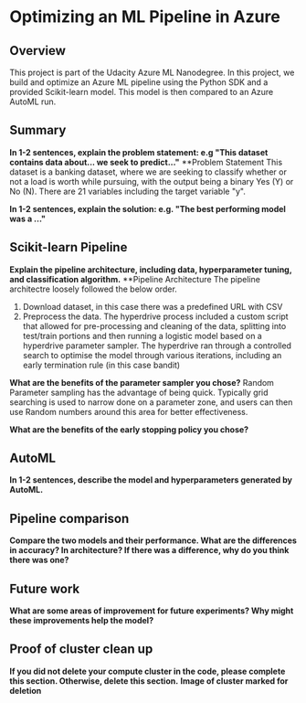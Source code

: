 # Optimizing an ML Pipeline in Azure

## Overview
This project is part of the Udacity Azure ML Nanodegree.
In this project, we build and optimize an Azure ML pipeline using the Python SDK and a provided Scikit-learn model.
This model is then compared to an Azure AutoML run.

## Summary
**In 1-2 sentences, explain the problem statement: e.g "This dataset contains data about... we seek to predict..."**
**Problem Statement
This dataset is a banking dataset, where we are seeking to classify whether or not a load is worth while pursuing, with the output being a binary Yes (Y) or No (N).  There are 21 variables including the target variable "y".

**In 1-2 sentences, explain the solution: e.g. "The best performing model was a ..."**


## Scikit-learn Pipeline
**Explain the pipeline architecture, including data, hyperparameter tuning, and classification algorithm.**
**Pipeline Architecture
The pipeline architectre loosely followed the below order.
1. Download dataset, in this case there was a predefined URL with  CSV
2. Preprocess the data.  The hyperdrive process included a custom script that allowed for pre-processing and cleaning of the data, splitting into test/train portions and then running a logistic model based on a hyperdrive parameter sampler.  The hyperdrive ran through a controlled search to optimise the model through various iterations, including an early termination rule (in this case bandit)

**What are the benefits of the parameter sampler you chose?**
Random Parameter sampling has the advantage of being quick.  Typically grid searching is used to narrow done on a parameter zone, and users can then use Random numbers around this area for better effectiveness.

**What are the benefits of the early stopping policy you chose?**


## AutoML
**In 1-2 sentences, describe the model and hyperparameters generated by AutoML.**

## Pipeline comparison
**Compare the two models and their performance. What are the differences in accuracy? In architecture? If there was a difference, why do you think there was one?**

## Future work
**What are some areas of improvement for future experiments? Why might these improvements help the model?**

## Proof of cluster clean up
**If you did not delete your compute cluster in the code, please complete this section. Otherwise, delete this section.**
**Image of cluster marked for deletion**
